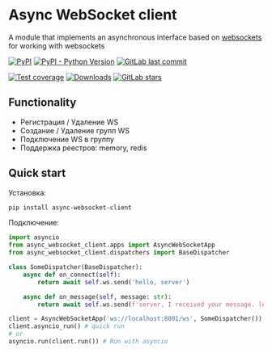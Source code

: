 # Async WebSocket client

A module that implements an asynchronous interface based on [websockets](https://github.com/python-websockets/websockets) for working with websockets

[![PyPI](https://img.shields.io/pypi/v/async-websocket-client)](https://pypi.org/project/async-websocket-client/)
[![PyPI - Python Version](https://img.shields.io/pypi/pyversions/async-websocket-client)](https://pypi.org/project/async-websocket-client/)
[![GitLab last commit](https://img.shields.io/gitlab/last-commit/rocshers/python/async-websocket-client)](https://gitlab.com/rocshers/python/async-websocket-client)

[![Test coverage](https://codecov.io/gitlab/rocshers:python/async-websocket-client/branch/release/graph/badge.svg?token=RPFNZ8SBQ6)](https://codecov.io/gitlab/rocshers:python/async-websocket-client)
[![Downloads](https://static.pepy.tech/badge/async-websocket-client)](https://pepy.tech/project/async-websocket-client)
[![GitLab stars](https://img.shields.io/gitlab/stars/rocshers/python/async-websocket-client)](https://gitlab.com/rocshers/python/async-websocket-client)

## Functionality

- Регистрация / Удаление WS
- Создание / Удаление групп WS
- Подключение WS в группу
- Поддержка реестров: memory, redis

## Quick start

Установка:

```sh
pip install async-websocket-client
```

Подключение:

```python
import asyncio
from async_websocket_client.apps import AsyncWebSocketApp
from async_websocket_client.dispatchers import BaseDispatcher

class SomeDispatcher(BaseDispatcher):
    async def on_connect(self):
        return await self.ws.send('hello, server')

    async def on_message(self, message: str):
        return await self.ws.send(f'server, I received your message. len(message)=={len(message)}')

client = AsyncWebSocketApp('ws://localhost:8001/ws', SomeDispatcher())
client.asyncio_run() # quick run
# or
asyncio.run(client.run()) # Run with asyncio
```
